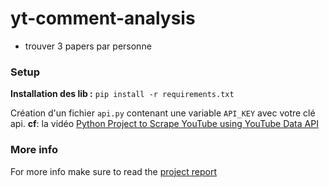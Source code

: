 # yt-comment-analysis

- trouver 3 papers par personne


### Setup 
**Installation des lib :** `pip install -r requirements.txt`


Création d'un fichier `api.py` contenant une variable `API_KEY` avec votre clé api.
**cf**: la vidéo [Python Project to Scrape YouTube using YouTube Data API](https://youtu.be/SwSbnmqk3zY?si=JUYsYgvm2_qAXBDp&t=79)

### More info
For more info make sure to read the [project report](https://github.com/Myst4ke/yt-comment-analysis/blob/main/project_report.pdf)
